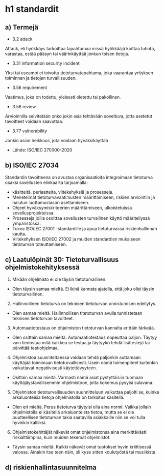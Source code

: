 # h1 standardit
## a) Termejä
* 3.2 attack

Attack, eli hyökkäys tarkoittaa tapahtumaa missä hyökkääjä koittaa tuhota, varastaa, estää pääsyn tai väärinkäyttää jonkun toisen tietoja.
* 3.31 information security incident

Yksi tai useampi ei toivottu tietoturvatapahtuma, joka vaarantaa yrityksen toiminnan ja tietojen turvallisuuden. 
* 3.56 requirement

Vaatimus, joka on todettu, yleisesti oletettu tai pakollinen.
* 3.58 review

Arvioinnilla selvitetään onko jokin asia tehtävään soveltuva, jotta asetetut tavoitteet voidaan saavuttaa. 

* 3.77 vulnerability

Jonkin asian heikkous, jota voidaan hyväksikäyttää

* Lähde: ISO/IEC 270000-2020

## b) ISO/IEC 27034
Standardin tavoitteena on avustaa organisaatioita integroimaan tietoturva osaksi sovellusten elinkaarta tarjoamalla:
* käsitteitä, periaatteita, viitekehyksiä ja prosesseja.
* Menetelmät tietoturvavaatimusten määrittämiseen, riskien arviointiin ja halutun luottamustason asettamiseen.
* Ohjeet hyväksymiskriteerien määrittämiseen, ulkoistetuissa sovellusprojekteissa.
* Prosesseja joilla osoittaa sovellusten turvallinen käyttö määritellyssä ympäristössä.
* Tukea ISO/IEC 27001 -standardille ja apua tietoturvassa riskienhallinnan kautta.
* Viitekehyksen ISO/IEC 27002 ja muiden standardien mukaiseen tietoturvan toteuttamiseen.

## c) Laatulöpinät 30: Tietoturvallisuus ohjelmistokehityksessä
1. Mikään ohjelmisto ei ole täysin tietoturvallinen.
* Olen täysin samaa mieltä. Ei ikinä kannata ajatella, että joku olisi täysin tietoturvallinen.
2. Hallinnollinen tietoturva on teknisen tietoturvan onnistumisen edellytys.
* Olen samaa mieltä. Hallinnollisen titetoturvan avulla tunnistetaan teknisen tietoturvan tavoitteet.
3. Automaatiotestaus on ohjelmiston tietoturvan kannalta erittäin tärkeää.
* Olen osittain samaa mieltä. Automaatiotestaus nopeuttaa paljon. Täytyy vain tiedostaa mitä kaikkea se testaa ja täytyykö tehdä lisätestejä tai päivittää testiohjelmaa.
4. Ohjelmistoa suunniteltaessa voidaan tehdä paljonkin auttamaan käyttäjää toimimaan tietoturvallisesti. Usein nämä toimenpiteet kuitenkin vaikuttavat negatiivisesti käytettävyyteen.
* Osittain samaa mieltä. Varmasti nämä asiat pystyttäisiin tuomaan käyttäjäystävällisemmin ohjelmistoon, jotta kokemus pysyisi sulavana.
5. Ohjelmiston tietoturvallisuuden suunnitteluun vaikuttaa paljolti se, kuinka arkaluonteisia tietoja ohjelmistolla on tarkoitus käsitellä.
* Olen eri mieltä. Perus tietoturva täytyisi olla aina normi. Vaikka jollain ohjelmistolla ei käsitellä arkaluonteista tietoa, mutta se ei ole puutteellisen tietoturvan takia saatavilla asiakkaille niin se voi tulla hyvinkin kalliiksi.
6. Ohjelmistokehittäjät näkevät omat ohjelmistonsa aina merkittävästi riskialttiimpina, kuin muiden tekemät ohjelmistot.
* Täysin samaa mieltä. Kaikki näkevät omat tuotokset hyvin kriittisessä valossa. Ainakin itse teen näin, oli kyse sitten koulutyöstä tai musiikista. 
## d) riskienhallintasuunnitelma













